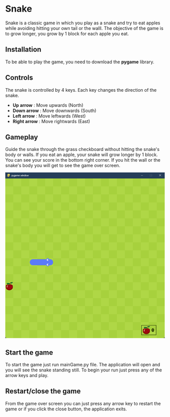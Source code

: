 # Snake

Snake is a classic game in which you play as a snake and try to eat apples while avoiding hitting your own tail or the walll. The objective of the game is to grow longer, you grow by 1 block for each apple you eat.

## Installation

To be able to play the game, you need to download the __pygame__ library.

## Controls

The snake is controlled by 4 keys. Each key changes the direction of the snake.
- **Up arrow** : Move upwards (North)
- **Down arrow** : Move downwards (South)
- **Left arrow** : Move leftwards (West)
- **Right arrow** : Move rightwards (East)

## Gameplay

Guide the snake through the grass checkboard without hitting the snake's body or walls. If you eat an apple, your snake will grow longer by 1 block. You can see your score in the bottom right corner. If you hit the wall or the snake's body you will get to see the game over screen.

![Gameplay](Snake_game_screenshot.png)

## Start the game

To start the game just run mainGame.py file. The application will open and you will see the snake standing still. To begin your run just press any of the arrow keys and play.

## Restart/close the game

From the game over screen you can just press any arrow key to restart the game or if you click
the close button, the application exits.

